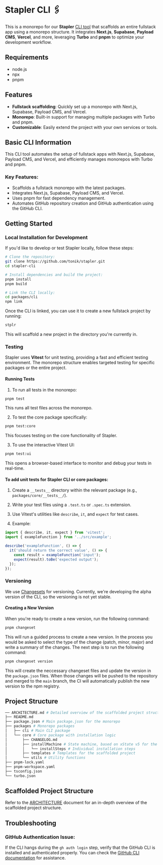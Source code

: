 # Stapler CLI 🖇️

This is a monorepo for our **Stapler** [CLI tool](https://www.npmjs.com/package/stplr) that scaffolds an entire fullstack app using a monorepo structure. It integrates **Next.js**, **Supabase**, **Payload CMS**, **Vercel**, and more, leveraging **Turbo** and **pnpm** to optimize your development workflow.

## Requirements

- node.js
- npx
- pnpm

## Features

- **Fullstack scaffolding**: Quickly set up a monorepo with Next.js, Supabase, Payload CMS, and Vercel.
- **Monorepo**: Built-in support for managing multiple packages with Turbo and pnpm.
- **Customizable**: Easily extend the project with your own services or tools.

## Basic CLI Information

This CLI tool automates the setup of fullstack apps with Next.js, Supabase, Payload CMS, and Vercel, and efficiently manages monorepos with Turbo and pnpm.

### Key Features:

- Scaffolds a fullstack monorepo with the latest packages.
- Integrates Next.js, Supabase, Payload CMS, and Vercel.
- Uses pnpm for fast dependency management.
- Automates GitHub repository creation and GitHub authentication using the GitHub CLI.

## Getting Started

### Local Installation for Development

If you'd like to develop or test Stapler locally, follow these steps:

```bash
# Clone the repository:
git clone https://github.com/tonik/stapler.git
cd stapler-cli

# Install dependencies and build the project:
pnpm install
pnpm build

# Link the CLI locally:
cd packages/cli
npm link
```

Once the CLI is linked, you can use it to create a new fullstack project by running:

```bash
stplr
```

This will scaffold a new project in the directory you're currently in.

### Testing

Stapler uses **Vitest** for unit testing, providing a fast and efficient testing environment. The monorepo structure enables targeted testing for specific packages or the entire project.

#### Running Tests

1. To run all tests in the monorepo:

```bash
pnpm test
```

This runs all test files across the monorepo.

2. To test the core package specifically:

```bash
pnpm test:core
```

This focuses testing on the core functionality of Stapler.

3. To use the interactive Vitest UI:

```bash
pnpm test:ui
```

This opens a browser-based interface to monitor and debug your tests in real-time.

#### To add unit tests for Stapler CLI or core packages:

1. Create a `__tests__` directory within the relevant package (e.g., `packages/core/__tests__/`).

2. Write your test files using a `.test.ts` or `.spec.ts` extension.

3. Use Vitest's utilities like `describe`, `it`, and `expect` for test cases.

4. Example:

```js
import { describe, it, expect } from 'vitest';
import { exampleFunction } from '../src/example';

describe('exampleFunction', () => {
  it('should return the correct value', () => {
    const result = exampleFunction('input');
    expect(result).toBe('expected output');
  });
});
```

### Versioning

We use [Changesets](https://github.com/changesets/changesets) for versioning.
Currently, we're developing the alpha version of the CLI, so the versioning is not yet stable.

#### Creating a New Version

When you're ready to create a new version, run the following command:

```bash
pnpm changeset
```

This will run a guided process to create a new version.
In the process you would be asked to select the type of the change (patch, minor, major) and write a summary of the changes.
The next step is to run the following command:

```bash
pnpm changeset version
```

This will create the neccessary changeset files and update the version in the `package.json` files.
When those changes will be pushed to the repository and merged to the `main` branch, the CI will automatically publish the new version to the npm registry.

## Project Structure

```bash
── ARCHITECTURE.md # Detailed overview of the scaffolded project structure
├── README.md
├── package.json # Main package.json for the monorepo
├── packages # Monorepo packages
│   ├── cli # Main CLI package
│   └── core # Core package with installation logic
│       ├── CHANGELOG.md
│       ├── installMachine # State machine, based on xState v5 for the installation process
│       │   └── installSteps # Individual installation steps
│       ├── templates # Templates for the scaffolded project
│       └── utils # Utility functions
├── pnpm-lock.yaml
├── pnpm-workspace.yaml
├── tsconfig.json
└── turbo.json
```

## Scaffolded Project Structure

Refer to the [ARCHITECTURE](ARCHITECTURE.md) document for an in-depth overview of the scaffolded project structure.

## Troubleshooting

### GitHub Authentication Issue:

If the CLI hangs during the `gh auth login` step, verify that the GitHub CLI is installed and authenticated properly. You can check the [GitHub CLI documentation](https://cli.github.com/) for assistance.
